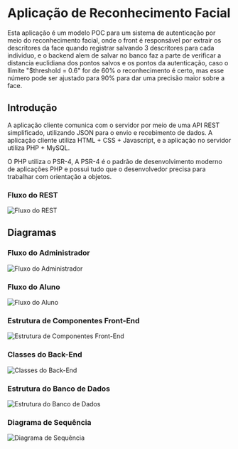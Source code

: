 # Aplicação de Reconhecimento Facial

Esta aplicação é um modelo POC para um sistema de autenticação por meio do reconhecimento facial, onde o front é responsável por extrair os descritores da face quando registrar salvando 3 descritores para cada individuo, e o backend alem de salvar no banco faz a parte de verificar a distancia euclidiana dos pontos salvos e os pontos da autenticação, caso o llimite "$threshold = 0.6" for de 60% o reconhecimento é certo, mas esse número pode ser ajustado para 90% para dar uma precisão maior sobre a face.

## Introdução

A aplicação cliente comunica com o servidor por meio de uma API REST simplificado, utilizando JSON para o envio e recebimento de dados. A aplicação cliente utiliza HTML + CSS + Javascript, e a aplicação no servidor utiliza PHP + MySQL.

O PHP utiliza o PSR-4, A PSR-4 é o padrão de desenvolvimento moderno de aplicações PHP e possui tudo que o desenvolvedor precisa para trabalhar com orientação a objetos.


### Fluxo do REST

![Fluxo do REST](img/restv1.svg)

## Diagramas

### Fluxo do Administrador

![Fluxo do Administrador](img/case-admin.svg)

### Fluxo do Aluno

![Fluxo do Aluno](img/case-aluno.svg)

### Estrutura de Componentes Front-End

![Estrutura de Componentes Front-End](img/class-front.svg)

### Classes do Back-End

![Classes do Back-End](img/class-back.svg)

### Estrutura do Banco de Dados

![Estrutura do Banco de Dados](img/class-banco.svg)

### Diagrama de Sequência

![Diagrama de Sequência](img/sequencia.svg)
